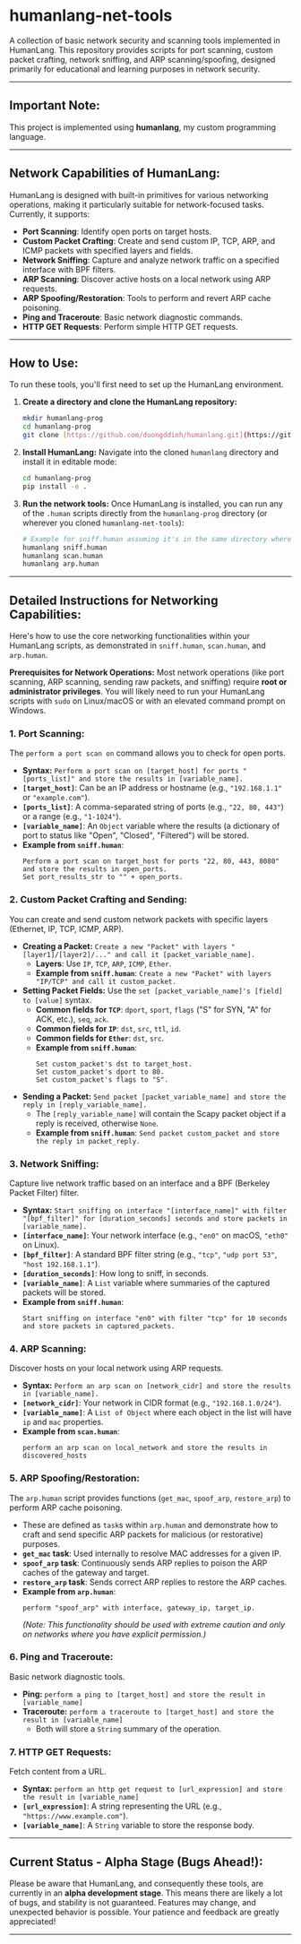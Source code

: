 # humanlang-net-tools

A collection of basic network security and scanning tools implemented in HumanLang. This repository provides scripts for port scanning, custom packet crafting, network sniffing, and ARP scanning/spoofing, designed primarily for educational and learning purposes in network security.

---

## **Important Note:**

This project is implemented using **humanlang**, my custom programming language.

---

## Network Capabilities of HumanLang:

HumanLang is designed with built-in primitives for various networking operations, making it particularly suitable for network-focused tasks. Currently, it supports:

* **Port Scanning**: Identify open ports on target hosts.
* **Custom Packet Crafting**: Create and send custom IP, TCP, ARP, and ICMP packets with specified layers and fields.
* **Network Sniffing**: Capture and analyze network traffic on a specified interface with BPF filters.
* **ARP Scanning**: Discover active hosts on a local network using ARP requests.
* **ARP Spoofing/Restoration**: Tools to perform and revert ARP cache poisoning.
* **Ping and Traceroute**: Basic network diagnostic commands.
* **HTTP GET Requests**: Perform simple HTTP GET requests.

---

## How to Use:

To run these tools, you'll first need to set up the HumanLang environment.

1.  **Create a directory and clone the HumanLang repository:**
    ```bash
    mkdir humanlang-prog
    cd humanlang-prog
    git clone [https://github.com/duongddinh/humanlang.git](https://github.com/duongddinh/humanlang.git)
    ```

2.  **Install HumanLang:**
    Navigate into the cloned `humanlang` directory and install it in editable mode:
    ```bash
    cd humanlang-prog
    pip install -e .
    ```

3.  **Run the network tools:**
    Once HumanLang is installed, you can run any of the `.human` scripts directly from the `humanlang-prog` directory (or wherever you cloned `humanlang-net-tools`):
    ```bash
    # Example for sniff.human assuming it's in the same directory where you run this
    humanlang sniff.human
    humanlang scan.human
    humanlang arp.human
    ```

---

## Detailed Instructions for Networking Capabilities:

Here's how to use the core networking functionalities within your HumanLang scripts, as demonstrated in `sniff.human`, `scan.human`, and `arp.human`.

**Prerequisites for Network Operations:**
Most network operations (like port scanning, ARP scanning, sending raw packets, and sniffing) require **root or administrator privileges**. You will likely need to run your HumanLang scripts with `sudo` on Linux/macOS or with an elevated command prompt on Windows.

### 1. Port Scanning:
The `perform a port scan on` command allows you to check for open ports.
* **Syntax:** `Perform a port scan on [target_host] for ports "[ports_list]" and store the results in [variable_name].`
* **`[target_host]`**: Can be an IP address or hostname (e.g., `"192.168.1.1"` or `"example.com"`).
* **`[ports_list]`**: A comma-separated string of ports (e.g., `"22, 80, 443"`) or a range (e.g., `"1-1024"`).
* **`[variable_name]`**: An `Object` variable where the results (a dictionary of port to status like "Open", "Closed", "Filtered") will be stored.
* **Example from `sniff.human`**:
    ```humanlang
    Perform a port scan on target_host for ports "22, 80, 443, 8080" and store the results in open_ports.
    Set port_results_str to "" + open_ports.
    ```

### 2. Custom Packet Crafting and Sending:
You can create and send custom network packets with specific layers (Ethernet, IP, TCP, ICMP, ARP).
* **Creating a Packet:** `Create a new "Packet" with layers "[layer1]/[layer2]/..." and call it [packet_variable_name].`
    * **Layers**: Use `IP`, `TCP`, `ARP`, `ICMP`, `Ether`.
    * **Example from `sniff.human`**: `Create a new "Packet" with layers "IP/TCP" and call it custom_packet.`
* **Setting Packet Fields:** Use the `set [packet_variable_name]'s [field] to [value]` syntax.
    * **Common fields for `TCP`**: `dport`, `sport`, `flags` ("S" for SYN, "A" for ACK, etc.), `seq`, `ack`.
    * **Common fields for `IP`**: `dst`, `src`, `ttl`, `id`.
    * **Common fields for `Ether`**: `dst`, `src`.
    * **Example from `sniff.human`**:
        ```humanlang
        Set custom_packet's dst to target_host.
        Set custom_packet's dport to 80.
        Set custom_packet's flags to "S".
        ```
* **Sending a Packet:** `Send packet [packet_variable_name] and store the reply in [reply_variable_name].`
    * The `[reply_variable_name]` will contain the Scapy packet object if a reply is received, otherwise `None`.
    * **Example from `sniff.human`**: `Send packet custom_packet and store the reply in packet_reply.`

### 3. Network Sniffing:
Capture live network traffic based on an interface and a BPF (Berkeley Packet Filter) filter.
* **Syntax:** `Start sniffing on interface "[interface_name]" with filter "[bpf_filter]" for [duration_seconds] seconds and store packets in [variable_name].`
* **`[interface_name]`**: Your network interface (e.g., `"en0"` on macOS, `"eth0"` on Linux).
* **`[bpf_filter]`**: A standard BPF filter string (e.g., `"tcp"`, `"udp port 53"`, `"host 192.168.1.1"`).
* **`[duration_seconds]`**: How long to sniff, in seconds.
* **`[variable_name]`**: A `List` variable where summaries of the captured packets will be stored.
* **Example from `sniff.human`**:
    ```humanlang
    Start sniffing on interface "en0" with filter "tcp" for 10 seconds and store packets in captured_packets.
    ```

### 4. ARP Scanning:
Discover hosts on your local network using ARP requests.
* **Syntax:** `Perform an arp scan on [network_cidr] and store the results in [variable_name].`
* **`[network_cidr]`**: Your network in CIDR format (e.g., `"192.168.1.0/24"`).
* **`[variable_name]`**: A `List of Object` where each object in the list will have `ip` and `mac` properties.
* **Example from `scan.human`**:
    ```humanlang
    perform an arp scan on local_network and store the results in discovered_hosts
    ```

### 5. ARP Spoofing/Restoration:
The `arp.human` script provides functions (`get_mac`, `spoof_arp`, `restore_arp`) to perform ARP cache poisoning.
* These are defined as `task`s within `arp.human` and demonstrate how to craft and send specific ARP packets for malicious (or restorative) purposes.
* **`get_mac` task**: Used internally to resolve MAC addresses for a given IP.
* **`spoof_arp` task**: Continuously sends ARP replies to poison the ARP caches of the gateway and target.
* **`restore_arp` task**: Sends correct ARP replies to restore the ARP caches.
* **Example from `arp.human`**:
    ```humanlang
    perform "spoof_arp" with interface, gateway_ip, target_ip.
    ```
    *(Note: This functionality should be used with extreme caution and only on networks where you have explicit permission.)*

### 6. Ping and Traceroute:
Basic network diagnostic tools.
* **Ping:** `perform a ping to [target_host] and store the result in [variable_name]`
* **Traceroute:** `perform a traceroute to [target_host] and store the result in [variable_name]`
    * Both will store a `String` summary of the operation.

### 7. HTTP GET Requests:
Fetch content from a URL.
* **Syntax:** `perform an http get request to [url_expression] and store the result in [variable_name]`
* **`[url_expression]`**: A string representing the URL (e.g., `"https://www.example.com"`).
* **`[variable_name]`**: A `String` variable to store the response body.

---

## Current Status - Alpha Stage (Bugs Ahead!):

Please be aware that HumanLang, and consequently these tools, are currently in an **alpha development stage**. This means there are likely a lot of bugs, and stability is not guaranteed. Features may change, and unexpected behavior is possible. Your patience and feedback are greatly appreciated!

---
